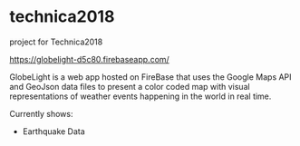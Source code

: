 # technica2018
project for Technica2018

https://globelight-d5c80.firebaseapp.com/

GlobeLight is a web app hosted on FireBase that uses the Google Maps API and GeoJson data files to present a color coded map with visual representations of weather events happening in the world in real time.

Currently shows:
  * Earthquake Data
  
